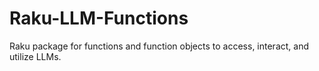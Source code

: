 # Raku-LLM-Functions
Raku package for functions and function objects to access, interact, and utilize LLMs.
